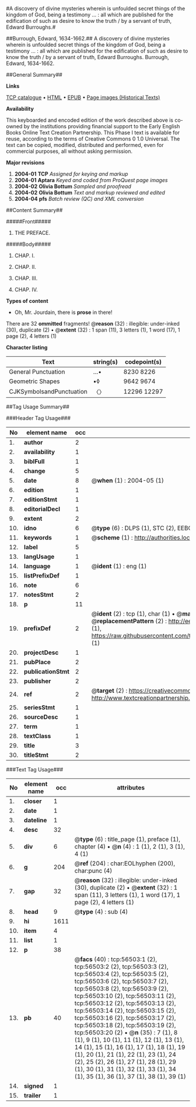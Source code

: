#A discovery of divine mysteries wherein is unfoulded secret things of the kingdom of God, being a testimony ... : all which are published for the edification of such as desire to know the truth / by a servant of truth, Edward Burroughs.#

##Burrough, Edward, 1634-1662.##
A discovery of divine mysteries wherein is unfoulded secret things of the kingdom of God, being a testimony ... : all which are published for the edification of such as desire to know the truth / by a servant of truth, Edward Burroughs.
Burrough, Edward, 1634-1662.

##General Summary##

**Links**

[TCP catalogue](http://www.ota.ox.ac.uk/tcp/)  • 
[HTML](http://tei.it.ox.ac.uk/tcp/Texts-HTML/free/A30/A30519.html)  • 
[EPUB](http://tei.it.ox.ac.uk/tcp/Texts-EPUB/free/A30/A30519.epub) • 
[Page images (Historical Texts)](https://data.historicaltexts.jisc.ac.uk/view?pubId=eebo-12226098e&pageId=eebo-12226098e-56503-1)

**Availability**

This keyboarded and encoded edition of the
	       work described above is co-owned by the institutions
	       providing financial support to the Early English Books
	       Online Text Creation Partnership. This Phase I text is
	       available for reuse, according to the terms of Creative
	       Commons 0 1.0 Universal. The text can be copied,
	       modified, distributed and performed, even for
	       commercial purposes, all without asking permission.

**Major revisions**

1. __2004-01__ __TCP__ *Assigned for keying and markup*
1. __2004-01__ __Aptara__ *Keyed and coded from ProQuest page images*
1. __2004-02__ __Olivia Bottum__ *Sampled and proofread*
1. __2004-02__ __Olivia Bottum__ *Text and markup reviewed and edited*
1. __2004-04__ __pfs__ *Batch review (QC) and XML conversion*

##Content Summary##

#####Front#####

1. THE
PREFACE.

#####Body#####

1. CHAP. I.

1. CHAP. II.

1. CHAP. III.

1. CHAP. IV.

**Types of content**

  * Oh, Mr. Jourdain, there is **prose** in there!

There are 32 **ommitted** fragments! 
 @__reason__ (32) : illegible: under-inked (30), duplicate (2)  •  @__extent__ (32) : 1 span (11), 3 letters (1), 1 word (17), 1 page (2), 4 letters (1)

**Character listing**


|Text|string(s)|codepoint(s)|
|---|---|---|
|General Punctuation|…•|8230 8226|
|Geometric Shapes|▪◊|9642 9674|
|CJKSymbolsandPunctuation|〈〉|12296 12297|

##Tag Usage Summary##

###Header Tag Usage###

|No|element name|occ|attributes|
|---|---|---|---|
|1.|__author__|2||
|2.|__availability__|1||
|3.|__biblFull__|1||
|4.|__change__|5||
|5.|__date__|8| @__when__ (1) : 2004-05 (1)|
|6.|__edition__|1||
|7.|__editionStmt__|1||
|8.|__editorialDecl__|1||
|9.|__extent__|2||
|10.|__idno__|6| @__type__ (6) : DLPS (1), STC (2), EEBO-CITATION (1), OCLC (1), VID (1)|
|11.|__keywords__|1| @__scheme__ (1) : http://authorities.loc.gov/ (1)|
|12.|__label__|5||
|13.|__langUsage__|1||
|14.|__language__|1| @__ident__ (1) : eng (1)|
|15.|__listPrefixDef__|1||
|16.|__note__|6||
|17.|__notesStmt__|2||
|18.|__p__|11||
|19.|__prefixDef__|2| @__ident__ (2) : tcp (1), char (1)  •  @__matchPattern__ (2) : ([0-9\-]+):([0-9IVX]+) (1), (.+) (1)  •  @__replacementPattern__ (2) : http://eebo.chadwyck.com/downloadtiff?vid=$1&page=$2 (1), https://raw.githubusercontent.com/textcreationpartnership/Texts/master/tcpchars.xml#$1 (1)|
|20.|__projectDesc__|1||
|21.|__pubPlace__|2||
|22.|__publicationStmt__|2||
|23.|__publisher__|2||
|24.|__ref__|2| @__target__ (2) : https://creativecommons.org/publicdomain/zero/1.0/ (1), http://www.textcreationpartnership.org/docs/. (1)|
|25.|__seriesStmt__|1||
|26.|__sourceDesc__|1||
|27.|__term__|1||
|28.|__textClass__|1||
|29.|__title__|3||
|30.|__titleStmt__|2||


###Text Tag Usage###

|No|element name|occ|attributes|
|---|---|---|---|
|1.|__closer__|1||
|2.|__date__|1||
|3.|__dateline__|1||
|4.|__desc__|32||
|5.|__div__|6| @__type__ (6) : title_page (1), preface (1), chapter (4)  •  @__n__ (4) : 1 (1), 2 (1), 3 (1), 4 (1)|
|6.|__g__|204| @__ref__ (204) : char:EOLhyphen (200), char:punc (4)|
|7.|__gap__|32| @__reason__ (32) : illegible: under-inked (30), duplicate (2)  •  @__extent__ (32) : 1 span (11), 3 letters (1), 1 word (17), 1 page (2), 4 letters (1)|
|8.|__head__|9| @__type__ (4) : sub (4)|
|9.|__hi__|1611||
|10.|__item__|4||
|11.|__list__|1||
|12.|__p__|38||
|13.|__pb__|40| @__facs__ (40) : tcp:56503:1 (2), tcp:56503:2 (2), tcp:56503:3 (2), tcp:56503:4 (2), tcp:56503:5 (2), tcp:56503:6 (2), tcp:56503:7 (2), tcp:56503:8 (2), tcp:56503:9 (2), tcp:56503:10 (2), tcp:56503:11 (2), tcp:56503:12 (2), tcp:56503:13 (2), tcp:56503:14 (2), tcp:56503:15 (2), tcp:56503:16 (2), tcp:56503:17 (2), tcp:56503:18 (2), tcp:56503:19 (2), tcp:56503:20 (2)  •  @__n__ (35) : 7 (1), 8 (1), 9 (1), 10 (1), 11 (1), 12 (1), 13 (1), 14 (1), 15 (1), 16 (1), 17 (1), 18 (1), 19 (1), 20 (1), 21 (1), 22 (1), 23 (1), 24 (2), 25 (2), 26 (1), 27 (1), 28 (1), 29 (1), 30 (1), 31 (1), 32 (1), 33 (1), 34 (1), 35 (1), 36 (1), 37 (1), 38 (1), 39 (1)|
|14.|__signed__|1||
|15.|__trailer__|1||
